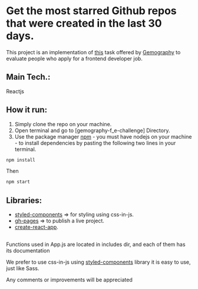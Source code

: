 # Get the most starred Github repos that were created in the last 30 days.

This project is an implementation of [this](https://github.com/gemography/frontend-coding-challenge) task offered by [Gemography](https://www.gemography.com/) to evaluate people who apply for a frontend developer job.

## Main Tech.:
Reactjs

## How it run:
1. Simply clone the repo on your machine.
2. Open terminal and go to [gemography-f_e-challenge] Directory.
3. Use the package manager [npm](https://www.npmjs.com/) - you must have nodejs on your machine - to install dependencies by pasting the following two lines in your terminal.

```bash
npm install
```

Then

```bash
npm start
```

## Libraries:
- [styled-components](https://styled-components.com/) => for styling using css-in-js.
- [gh-pages](https://www.npmjs.com/package/gh-pages) => to publish a live project.
- [create-react-app](https://create-react-app.dev/).

##

Functions used in App.js are located in includes dir, and each of them has its documentation

We prefer to use css-in-js using [styled-components](https://styled-components.com/) library
it is easy to use, just like Sass.

Any comments or improvements will be appreciated






